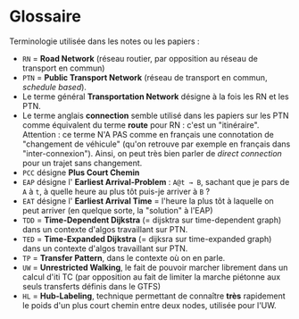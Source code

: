 # Glossaire

Terminologie utilisée dans les notes ou les papiers :
- `RN` = **Road Network** (réseau routier, par opposition au réseau de transport en commun)
- `PTN` = **Public Transport Network** (réseau de transport en commun, _schedule based_).
- Le terme général **Transportation Network** désigne à la fois les RN et les PTN.
- Le terme anglais **connection** semble utilisé dans les papiers sur les PTN comme équivalent du terme **route** pour RN : c'est un "itinéraire". Attention : ce terme N'A PAS comme en français une connotation de "changement de véhicule" (qu'on retrouve par exemple en français dans "inter-connexion"). Ainsi, on peut très bien parler de *direct connection* pour un trajet sans changement.
- `PCC` désigne **Plus Court Chemin**
- `EAP` désigne l' **Earliest Arrival-Problem** : `A@t → B`, sachant que je pars de `A` à `t`, à quelle heure au plus tôt puis-je arriver à `B` ?
- `EAT` désigne l' **Earliest Arrival Time** = l'heure la plus tôt à laquelle on peut arriver (en quelque sorte, la "solution" à l'EAP)
- `TDD` = **Time-Dependent Dijkstra** (= dijsktra sur time-dependent graph) dans un contexte d'algos travaillant sur PTN.
- `TED` = **Time-Expanded Dijkstra** (= dijksra sur time-expanded graph) dans un contexte d'algos travaillant sur PTN.
- `TP` = **Transfer Pattern**, dans le contexte où on en parle.
- `UW` = **Unrestricted Walking**, le fait de pouvoir marcher librement dans un calcul d'iti TC (par opposition au fait de limiter la marche piétonne aux seuls transferts définis dans le GTFS)
- `HL` = **Hub-Labeling**, technique permettant de connaître **très** rapidement le poids d'un plus court chemin entre deux nodes, utilisée pour l'UW.
